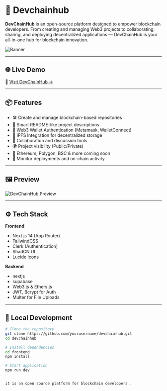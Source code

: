 # 🚀 Devchainhub

**DevChainHub** is an open-source platform designed to empower blockchain developers. From creating and managing Web3 projects to collaborating, sharing, and deploying decentralized applications — DevChainHub is your all-in-one hub for blockchain innovation.

![Banner](https://your-banner-url.com) <!-- Optional: Replace with a project banner --> 

---

## 🌐 Live Demo

🔗 [Visit DevChainHub →](https://devchainhub-muneer.vercel.app)

---

## 📦 Features

- 🛠️ Create and manage blockchain-based repositories
- 📃 Smart README-like project descriptions
- 🔐 Web3 Wallet Authentication (Metamask, WalletConnect)
- 🧠 IPFS Integration for decentralized storage
- 💬 Collaboration and discussion tools
- 🌍 Project visibility (Public/Private)
- 🧱 Ethereum, Polygon, BSC & more coming soon
- 📡 Monitor deployments and on-chain activity

---

## 🖼️ Preview

![DevChainHub Preview](https://your-image-preview-link.com) <!-- Optional: add screenshots or gifs -->

---

## ⚙️ Tech Stack

**Frontend**
- Next.js 14 (App Router)
- TailwindCSS
- Clerk (Authentication)
- ShadCN UI
- Lucide Icons

**Backend**
- nextjs
- supabase
- Web3.js & Ethers.js
- JWT, Bcrypt for Auth
- Multer for File Uploads

---

## 🧪 Local Development

```bash
# Clone the repository
git clone https://github.com/yourusername/devchainhub.git
cd devchainhub

# Install dependencies 
cd frontend
npm install

# Start application
npm run dev


it is an open source platform for blockchain developers .
